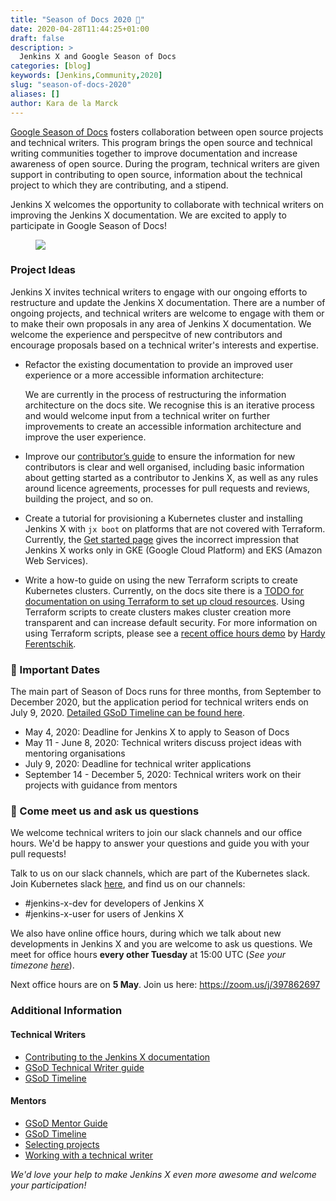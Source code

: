 ```yaml
---
title: "Season of Docs 2020 📄"
date: 2020-04-28T11:44:25+01:00
draft: false
description: >
  Jenkins X and Google Season of Docs
categories: [blog]
keywords: [Jenkins,Community,2020]
slug: "season-of-docs-2020"
aliases: []
author: Kara de la Marck
---
```


[Google Season of Docs](https://developers.google.com/season-of-docs) fosters collaboration between open source projects and technical writers. This program brings the open source and technical writing communities together to improve documentation and increase awareness of open source. During the program, technical writers are given support in contributing to open source, information about the technical project to which they are contributing, and a stipend.

Jenkins X welcomes the opportunity to collaborate with technical writers on improving the Jenkins X documentation. We are excited to apply to participate in Google Season of Docs!

<figure>
<img src="/images/community/events/SeasonofDocs_Logo_.png"/>
</figure>

### Project Ideas

Jenkins X invites technical writers to engage with our ongoing efforts to restructure and update the Jenkins X documentation. There are a number of ongoing projects, and technical writers are welcome to engage with them or to make their own proposals in any area of Jenkins X documentation. We welcome the experience and perspecitve of new contributors and encourage proposals based on a technical writer's interests and expertise.

* Refactor the existing documentation to provide an improved user experience or a more accessible information architecture:

    We are currently in the process of restructuring the information architecture on the docs site. We recognise this is an iterative process and would welcome input from a technical writer on further improvements to create an accessible information architecture and improve the user experience.

* Improve our [contributor’s guide](/community/documentation/) to ensure the information for new contributors is clear and well organised, including basic information about getting started as a contributor to Jenkins X, as well as any rules around licence agreements, processes for pull requests and reviews, building the project, and so on.

* Create a tutorial for provisioning a Kubernetes cluster and installing Jenkins X with `jx boot` on platforms that are not covered with Terraform. Currently, the [Get started page](https://jenkins-x.io/docs/getting-started/) gives the incorrect impression that Jenkins X works only in GKE (Google Cloud Platform) and EKS (Amazon Web Services).

* Write a how-to guide on using the new Terraform scripts to create Kubernetes clusters. Currently, on the docs site there is a [TODO for documentation on using Terraform to set up cloud resources](https://jenkins-x.io/docs/labs/boot/getting-started/cloud/terraform/). Using Terraform scripts to create clusters makes cluster creation more transparent and can increase default security. For more information on using Terraform scripts, please see a [recent office hours demo](https://www.youtube.com/watch?v=yujge0PHxd4) by [Hardy Ferentschik](https://github.com/hferentschik).


### 📆 Important Dates

The main part of Season of Docs runs for three months, from September to December 2020, but the application period for technical writers ends on July 9, 2020. [Detailed GSoD Timeline can be found here](https://developers.google.com/season-of-docs/docs/timeline).

* May 4, 2020: Deadline for Jenkins X to apply to Season of Docs
* May 11 - June 8, 2020: Technical writers discuss project ideas with mentoring organisations
* July 9, 2020: Deadline for technical writer applications
* September 14 - December 5, 2020: Technical writers work on their projects with guidance from mentors


### 👋 Come meet us and ask us questions

We welcome technical writers to join our slack channels and our office hours. We'd be happy to answer your questions and guide you with your pull requests!

Talk to us on our slack channels, which are part of the Kubernetes slack. Join  Kubernetes slack [here](http://slack.k8s.io/), and find us on our channels:

* #jenkins-x-dev for developers of Jenkins X
* #jenkins-x-user for users of Jenkins X

We also have online office hours, during which we talk about new developments in Jenkins X and you are welcome to ask us questions. We meet for office hours **every other Tuesday** at 15:00 UTC (*See your timezone [here](https://time.is/1500_in_UTC)*).

Next office hours are on **5 May**. Join us here: https://zoom.us/j/397862697

### Additional Information

#### Technical Writers
* [Contributing to the Jenkins X documentation](https://jenkins-x.io/community/documentation/)
* [GSoD Technical Writer guide](https://developers.google.com/season-of-docs/docs/tech-writer-guide)
* [GSoD Timeline](https://developers.google.com/season-of-docs/docs/timeline)

#### Mentors
* [GSoD Mentor Guide](https://developers.google.com/season-of-docs/docs/mentor-guide)
* [GSoD Timeline](https://developers.google.com/season-of-docs/docs/timeline)
* [Selecting projects](https://developers.google.com/season-of-docs/docs/project-selection)
* [Working with a technical writer](https://developers.google.com/season-of-docs/docs/tech-writer-collaboration)

*We'd love your help to make Jenkins X even more awesome and welcome your participation!*
